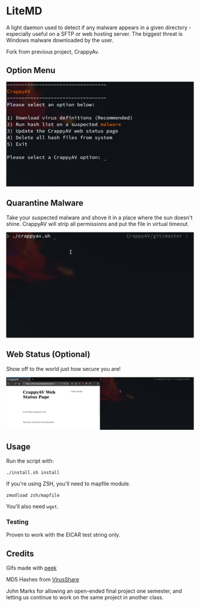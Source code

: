 # LiteMD

A light daemon used to detect if any malware appears in a given directory - especially useful on a SFTP or web hosting server. The biggest threat is Windows malware downloaded by the user.

Fork from previous project, CrappyAv.

## Option Menu
![](img/crappyavheader.png)



## Quarantine Malware

Take your suspected malware and shove it in a place where the sun doesn't shine. CrappyAV will strip all permissions and put the file in virtual timeout.

![](img/hashcheck.gif)

## Web Status (Optional)

Show off to the world just how secure you are! 

![](img/web1.gif)

## Usage

Run the script with:

```
./install.sh install
```

If you're using ZSH, you'll need to mapfile module.

```
zmodload zsh/mapfile
```

You'll also need `wget`.


### Testing

Proven to work with the EICAR test string only.

## Credits

Gifs made with [peek](https://github.com/phw/peek)

MD5 Hashes from [VirusShare](https://virusshare.com/hashes.4n6)

John Marks for allowing an open-ended final project one semester, and letting us continue to work on the same project in another class.
